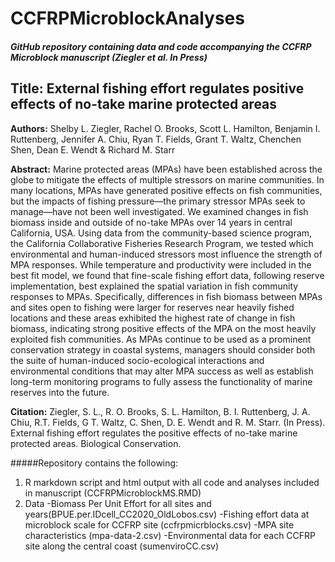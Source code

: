 # CCFRPMicroblockAnalyses

##### GitHub repository containing data and code accompanying the CCFRP Microblock manuscript (Ziegler et al. In Press)

## Title: External fishing effort regulates positive effects of no-take marine protected areas

**Authors:** Shelby L. Ziegler, Rachel O. Brooks, Scott L. Hamilton, Benjamin I. Ruttenberg, Jennifer A. Chiu, Ryan T. Fields, Grant T. Waltz, Chenchen Shen, Dean E. Wendt & Richard M. Starr

**Abstract:** Marine protected areas (MPAs) have been established across the globe to mitigate the effects of multiple stressors on marine communities. In many locations, MPAs have generated positive effects on fish communities, but the impacts of fishing pressure—the primary stressor MPAs seek to manage—have not been well investigated. We examined changes in fish biomass inside and outside of no-take MPAs over 14 years in central California, USA. Using data from the community-based science program, the California Collaborative Fisheries Research Program, we tested which environmental and human-induced stressors most influence the strength of MPA responses. While temperature and productivity were included in the best fit model, we found that fine-scale fishing effort data, following reserve implementation, best explained the spatial variation in fish community responses to MPAs. Specifically, differences in fish biomass between MPAs and sites open to fishing were larger for reserves near heavily fished locations and these areas exhibited the highest rate of change in fish biomass, indicating strong positive effects of the MPA on the most heavily exploited fish communities. As MPAs continue to be used as a prominent conservation strategy in coastal systems, managers should consider both the suite of human-induced socio-ecological interactions and environmental conditions that may alter MPA success as well as establish long-term monitoring programs to fully assess the functionality of marine reserves into the future.   

**Citation:** Ziegler, S. L., R. O. Brooks, S. L. Hamilton, B. I. Ruttenberg, J. A. Chiu, R.T. Fields, G T. Waltz, C. Shen, D. E. Wendt and R. M. Starr. (In Press). External fishing effort regulates the positive effects of no-take marine protected areas. Biological Conservation.

#####Repository contains the following:

1. R markdown script and html output with all code and analyses included in manuscript (CCFRPMicroblockMS.RMD)
2. Data
   -Biomass Per Unit Effort for all sites and years(BPUE.per.IDcell_CC2020_OldLobos.csv)
   -Fishing effort data at microblock scale for CCFRP site (ccfrpmicrblocks.csv)
   -MPA site characteristics (mpa-data-2.csv)
   -Environmental data for each CCFRP site along the central coast (sumenviroCC.csv)
